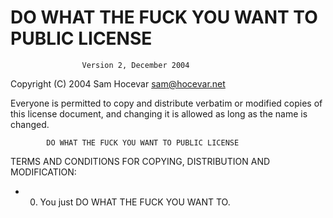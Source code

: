  DO WHAT THE FUCK YOU WANT TO PUBLIC LICENSE
=============
                    Version 2, December 2004 

 Copyright (C) 2004 Sam Hocevar <sam@hocevar.net> 

 Everyone is permitted to copy and distribute verbatim or modified 
 copies of this license document, and changing it is allowed as long 
 as the name is changed. 

            DO WHAT THE FUCK YOU WANT TO PUBLIC LICENSE
TERMS AND CONDITIONS FOR COPYING, DISTRIBUTION AND MODIFICATION:
  - 0. You just DO WHAT THE FUCK YOU WANT TO.
